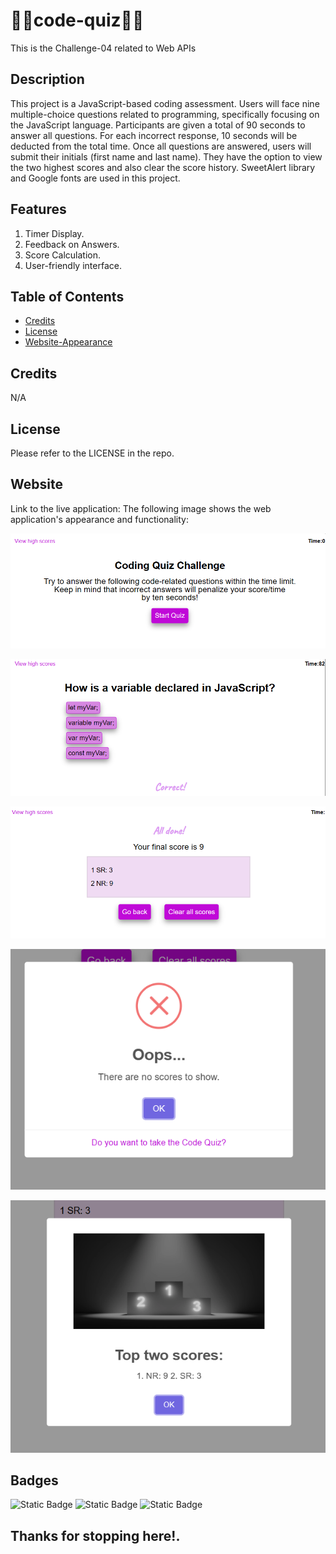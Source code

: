 # 👩‍💻code-quiz👨‍💻
This is the Challenge-04 related to Web APIs

## Description

This project is a JavaScript-based coding assessment. Users will face nine multiple-choice questions related to programming, specifically focusing on the JavaScript language. Participants are given a total of 90 seconds to answer all questions. For each incorrect response, 10 seconds will be deducted from the total time. Once all questions are answered, users will submit their initials (first name and last name). They have the option to view the two highest scores and also clear the score history.
SweetAlert library and Google fonts are used in this project.

## Features

1. Timer Display.
2. Feedback on Answers.
3. Score Calculation.
4. User-friendly interface.

## Table of Contents

- [Credits](#credits)
- [License](#license)
- [Website-Appearance](#website)


## Credits

N/A

## License

Please refer to the LICENSE in the repo.

## Website

Link to the live application: 
The following image shows the web application's appearance and functionality:

![START-APPLICATION](./assets/img/start.png)

![QUESTION-PROMPT](./assets/img/questions.png)

![SCORES](./assets/img/list_scores.png)

![NO-SCORES](./assets/img/alert_no_scores.png)

![TOP-SCORES](./assets/img/aler_top_scores.png)


## Badges

![Static Badge](https://img.shields.io/badge/HTML-25%25-lightgrey)
![Static Badge](https://img.shields.io/badge/CSS-25%25-blue)
![Static Badge](https://img.shields.io/badge/JAVASCRIPT-50%25-orange)


## Thanks for stopping here!.